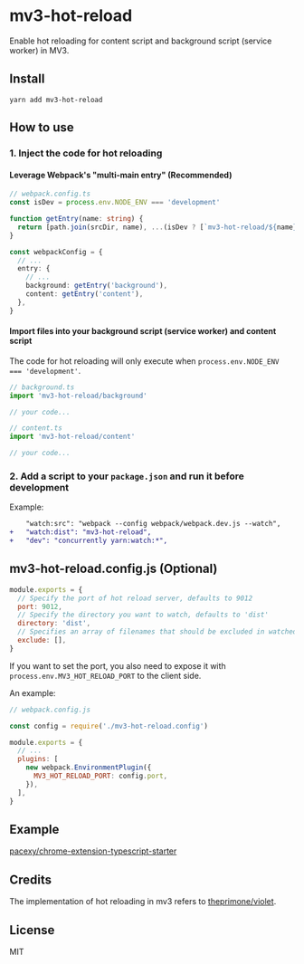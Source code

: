 # mv3-hot-reload

Enable hot reloading for content script and background script (service worker) in MV3.

## Install

```
yarn add mv3-hot-reload
```

## How to use

### 1. Inject the code for hot reloading

#### Leverage Webpack's "multi-main entry" (Recommended)

```ts
// webpack.config.ts
const isDev = process.env.NODE_ENV === 'development'

function getEntry(name: string) {
  return [path.join(srcDir, name), ...(isDev ? [`mv3-hot-reload/${name}`] : [])]
}

const webpackConfig = {
  // ...
  entry: {
    // ...
    background: getEntry('background'),
    content: getEntry('content'),
  },
}
```

#### Import files into your background script (service worker) and content script

The code for hot reloading will only execute when `process.env.NODE_ENV === 'development'`.

```ts
// background.ts
import 'mv3-hot-reload/background'

// your code...
```

```ts
// content.ts
import 'mv3-hot-reload/content'

// your code...
```

### 2. Add a script to your `package.json` and run it before development

Example:

```diff
    "watch:src": "webpack --config webpack/webpack.dev.js --watch",
+   "watch:dist": "mv3-hot-reload",
+   "dev": "concurrently yarn:watch:*",
```

## mv3-hot-reload.config.js (Optional)

```js
module.exports = {
  // Specify the port of hot reload server, defaults to 9012
  port: 9012,
  // Specify the directory you want to watch, defaults to 'dist'
  directory: 'dist',
  // Specifies an array of filenames that should be excluded in watched directory
  exclude: [],
}
```

If you want to set the port, you also need to expose it with `process.env.MV3_HOT_RELOAD_PORT` to
the client side.

An example:

```js
// webpack.config.js

const config = require('./mv3-hot-reload.config')

module.exports = {
  // ...
  plugins: [
    new webpack.EnvironmentPlugin({
      MV3_HOT_RELOAD_PORT: config.port,
    }),
  ],
}
```

## Example

[pacexy/chrome-extension-typescript-starter](https://github.com/pacexy/chrome-extension-typescript-starter)

## Credits

The implementation of hot reloading in mv3 refers to [theprimone/violet](https://github.com/theprimone/violet).

## License

MIT
